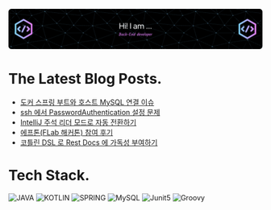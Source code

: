 ![Header](./github-header-image.png)

# The Latest Blog Posts.
<!-- BLOG-POST-LIST:START -->
- [도커 스프링 부트와 호스트 MySQL 연결 이슈](https://velog.io/@dailyzett/%EB%8F%84%EC%BB%A4-%EC%8A%A4%ED%94%84%EB%A7%81-%EB%B6%80%ED%8A%B8%EC%99%80-%ED%98%B8%EC%8A%A4%ED%8A%B8-MySQL-%EC%97%B0%EA%B2%B0-%EC%9D%B4%EC%8A%88)
- [ssh 에서 PasswordAuthentication 설정 문제](https://velog.io/@dailyzett/ssh-%EC%97%90%EC%84%9C-PasswordAuthentication-%EC%84%A4%EC%A0%95-%EB%AC%B8%EC%A0%9C)
- [IntelliJ 주석 리더 모드로 자동 전환하기](https://velog.io/@dailyzett/IntelliJ-%EC%A3%BC%EC%84%9D-%EB%A6%AC%EB%8D%94-%EB%AA%A8%EB%93%9C%EB%A1%9C-%EC%9E%90%EB%8F%99-%EC%A0%84%ED%99%98%ED%95%98%EA%B8%B0)
- [에프톤&lpar;FLab 해커톤&rpar; 참여 후기](https://velog.io/@dailyzett/%EC%97%90%ED%94%84%ED%86%A4FLab-%ED%95%B4%EC%BB%A4%ED%86%A4-%EC%B0%B8%EC%97%AC-%ED%9B%84%EA%B8%B0)
- [코틀린 DSL 로 Rest Docs 에 가독성 부여하기](https://velog.io/@dailyzett/%EC%BD%94%ED%8B%80%EB%A6%B0-DSL-%EB%A1%9C-Rest-Docs-%EC%97%90-%EA%B0%80%EB%8F%85%EC%84%B1-%EB%B6%80%EC%97%AC%ED%95%98%EA%B8%B0)
<!-- BLOG-POST-LIST:END -->

# Tech Stack.
![JAVA](https://img.shields.io/badge/java-007396?style=for-the-badge&logo=java&logoColor=white)
![KOTLIN](https://img.shields.io/badge/-kotlin-violet?style=for-the-badge&logo=kotlin)
![SPRING](https://img.shields.io/badge/spring-6DB33F?style=for-the-badge&logo=spring&logoColor=white)
![MySQL](https://img.shields.io/badge/mysql-%234479A1?style=for-the-badge&logo=mysql&logoColor=white)
![Junit5](https://img.shields.io/badge/junit-%2325A162?style=for-the-badge&logo=junit5&logoColor=white&color=red)
![Groovy](https://img.shields.io/badge/apachegroovy-%234298B8?style=for-the-badge&logo=groovy)


